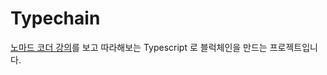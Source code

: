 # Typechain

[노마드 코더 강의](https://academy.nomadcoders.co/courses/303219/)를 보고 따라해보는 Typescript 로 블럭체인을 만드는 프로젝트입니다.
